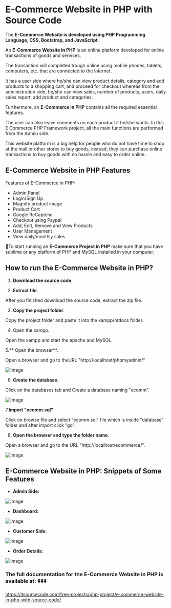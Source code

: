 #  E-Commerce Website in PHP with Source Code

The **E-Commerce Website is developed using PHP Programming Language, CSS, Bootstrap, and JavaScript**.

An **E-Commerce Website in PHP** is an online platform developed for online transactions of goods and services. 

The transaction will completed trough online using mobile phones, tablets, computers, etc. that are connected to the internet.

It has a user side where he/she can view product details, category and add products to a shopping cart, and proceed for checkout whereas from the administration side, he/she can view sales, number of products, users, daily sales report, add product and categories.

Furthermore, an **E-Commerce in PHP** contains all the required essential features.

The user can also leave comments on each product if he/she wants. In this E Commerce PHP Framework project, all the main functions are performed from the Admin side.

This website platform is a big help for people who do not have time to shop at the mall or other stores to buy goods, instead, they can purchase online transactions to buy goods with no hassle and easy to order online.

## E-Commerce Website in PHP Features
Features of E-Commerce in PHP:

* Admin Panel
* Login/Sign Up
* Magnify product image
* Product Cart
* Google ReCaptcha
* Checkout using Paypal
* Add, Edit, Remove and View Products
* User Management
* View daily/monthly sales

📌To start running an **E-Commerce Project in PHP** make sure that you have sublime or any platform of PHP and MySQL installed in your computer.

## How to run the E-Commerce Website in PHP?

1. **Download the source code**.

2.  **Extract file**.

After you finished download the source code, extract the zip file.

3. **Copy the project folder**.

Copy the project folder and paste it into the xampp/htdocs folder.

4. Open the xampp.

Open the xampp and start the apache and MySQL.

5.** Open the browser**.

Open a browser and go to theURL "http://localhost/phpmyadmin/"

![image](https://github.com/user-attachments/assets/f0aec61b-ae31-4782-8bdc-13bbbff1ae78)

6. **Create the database**.

Click on the databases tab and Create a database naming "ecomm".

![image](https://github.com/user-attachments/assets/5a364289-6df2-425f-b679-5614a54c6d85)

7.**Import "ecomm.sql"**.

Click on browse file and select "ecomm.sql" file which is inside "database" folder and after import click "go".

8. **Open the browser and type the folder name**.

Open a browser and go to the URL "http://localhost/ecommerce/".

![image](https://github.com/user-attachments/assets/d895d52e-256d-432d-945a-9a1a663cb6c0)

## E-Commerce Website in PHP: Snippets of Some Features

* **Admin Side:**

![image](https://github.com/user-attachments/assets/bf2e3463-f1bf-47a9-8b71-7105a5312748)

* **Dashboard:**

![image](https://github.com/user-attachments/assets/cc572504-7c8f-495d-a32c-5d5df3e0c8a9)

* **Customer Side:**

![image](https://github.com/user-attachments/assets/1e7da630-3029-4b79-9330-ee262fc406b1)

* **Order Details:**

![image](https://github.com/user-attachments/assets/f7d4e27c-4302-41a7-afb5-1161d356d6b0)


### The full documentation for the E-Commerce Website in PHP is available at: ⬇️⬇️⬇️

https://itsourcecode.com/free-projects/php-project/e-commerce-website-in-php-with-source-code/


